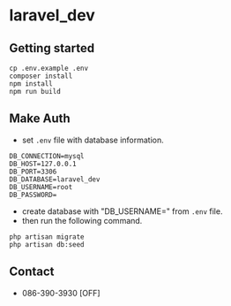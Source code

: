 # laravel_dev

## Getting started
```
cp .env.example .env
composer install
npm install
npm run build
```

## Make Auth
- set `.env` file with database information.
```
DB_CONNECTION=mysql
DB_HOST=127.0.0.1
DB_PORT=3306
DB_DATABASE=laravel_dev
DB_USERNAME=root
DB_PASSWORD=
```

- create database with "DB_USERNAME=" from `.env` file.
- then run the following command.
```
php artisan migrate
php artisan db:seed
```

## Contact
- 086-390-3930 [OFF]
